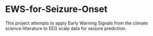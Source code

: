 # EWS-for-Seizure-Onset
This project attempts to apply Early Warning Signals from the climate science litterature to EEG scalp data for seizure prediction.
